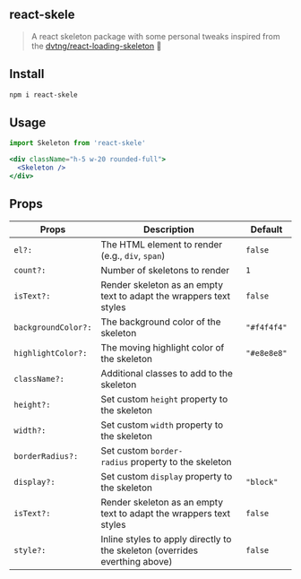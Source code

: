 ## react-skele

> A react skeleton package with some personal tweaks inspired from the [dvtng/react-loading-skeleton](https://github.com/dvtng/react-loading-skeleton) 🙌

## Install

```bash
npm i react-skele
```

## Usage

```jsx
import Skeleton from 'react-skele'

<div className="h-5 w-20 rounded-full">
  <Skeleton />
</div>
```

## Props

| **Props**           | **Description**                                                               | **Default** |
| ------------------- | ----------------------------------------------------------------------------- | ----------- |
| `el?:`              | The HTML element to render (e.g., `div`, `span`)	                            | `false`     |
| `count?:`           | Number of skeletons to render                                                 | `1`         |
| `isText?:`          | Render skeleton as an empty text to adapt the wrappers text styles            | `false`     |
| `backgroundColor?:` | The background color of the skeleton                                          | `"#f4f4f4"` |
| `highlightColor?:`  | The moving highlight color of the skeleton                                    | `"#e8e8e8"` |
| `className?:`       | Additional classes to add to the skeleton                                     |             |
| `height?:`          | Set custom `height` property to the skeleton                                  |             |
| `width?:`           | Set custom `width` property to the skeleton                                   |             |
| `borderRadius?:`    | Set custom `border-radius` property to the skeleton                           |             |
| `display?:`         | Set custom `display` property to the skeleton                                 | `"block"`   |
| `isText?:`          | Render skeleton as an empty text to adapt the wrappers text styles            | `false`     |
| `style?:`           | Inline styles to apply directly to the skeleton (overrides everthing above)   | `false`     |
